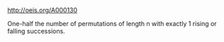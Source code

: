 http://oeis.org/A000130

One-half the number of permutations of length n with exactly 1 rising or falling successions.
